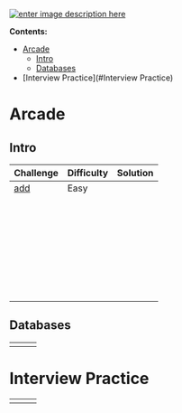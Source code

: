 [![enter image description here](https://codesignal.com/wp-content/uploads/2018/08/CS_logo_blue.png)](https://app.codesignal.com/profile/cassivellaunus)

**Contents:**

 - [Arcade](#Arcade)
    - [Intro](#Intro)
    - [Databases](#Databases)
 - [Interview Practice](#Interview Practice)



# Arcade

## Intro

| Challenge                                                    | Difficulty | Solution |
| :----------------------------------------------------------- | ---------- | -------- |
| [add](https://app.codesignal.com/arcade/intro/level-1/jwr339Kq6e3LQTsfa) | Easy       |          |
|                                                              |            |          |
|                                                              |            |          |
|                                                              |            |          |
|                                                              |            |          |
|                                                              |            |          |
|                                                              |            |          |
|                                                              |            |          |
|                                                              |            |          |
|                                                              |            |          |
|                                                              |            |          |
|                                                              |            |          |
|                                                              |            |          |
|                                                              |            |          |
|                                                              |            |          |
|                                                              |            |          |
|                                                              |            |          |
|                                                              |            |          |
|                                                              |            |          |
|                                                              |            |          |
|                                                              |            |          |
|                                                              |            |          |
|                                                              |            |          |
|                                                              |            |          |
|                                                              |            |          |
|                                                              |            |          |
|                                                              |            |          |
|                                                              |            |          |
|                                                              |            |          |
|                                                              |            |          |
|                                                              |            |          |
|                                                              |            |          |



## Databases

|      |      |      |
| ---- | ---- | ---- |
|      |      |      |



# Interview Practice

|      |      |      |
| ---- | ---- | ---- |
|      |      |      |

